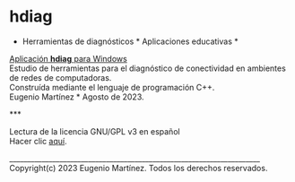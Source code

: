 # hdiag
* Herramientas de diagnósticos * Aplicaciones educativas *

<u>Aplicación <b>hdiag</b> para Windows</u><br>
Estudio de herramientas para el diagnóstico de conectividad en ambientes de redes de computadoras.<br>
Construída mediante el lenguaje de programación C++.<br>
Eugenio Martínez * Agosto de 2023.<br>
<p>***</p>
Lectura de la licencia GNU/GPL v3 en español<br>
Hacer clic <a href="https://lslspanish.github.io/translation_GPLv3_to_spanish/" target="_blank">aquí</a>.<br>

______________________________________________________________________<br>
Copyright(c) 2023 Eugenio Martínez. Todos los derechos reservados.<br>
